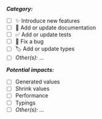 <!-- Context of the PR: short description and potentially linked issues -->

<!-- ...a few words to describe the content of this PR...               -->
<!-- ... -->

<!-- Type of PR: [ ] unchecked / [ ] checked -->
**_Category:_**

- [ ] ✨ Introduce new features
- [ ] 📝 Add or update documentation
- [ ] ✅ Add or update tests
- [ ] 🐛 Fix a bug
- [ ] 🏷️ Add or update types
- [ ] _Other(s):_ ...
<!-- Don't forget to add the gitmoji icon in the name of the PR -->
<!-- See: https://gitmoji.dev/                                  -->

<!-- Fixing bugs, adding feastures... may impact existing ones           -->
<!-- in order to track potential issues that could be related to your PR -->
<!-- please check the impacts and describe more precisely what to expect -->

**_Potential impacts:_**

<!-- Generated values: Can your change impact any of the existing generators in terms of generated values, if so which ones? when? -->
<!-- Shrink values:    Can your change impact any of the existing generators in terms of shrink values, if so which ones? when? -->
<!-- Performance:      Can it require some typings changes on user side? Please give more details -->
<!-- Typings:          Is there a potential performance impact? In which cases? -->
- [ ] Generated values
- [ ] Shrink values
- [ ] Performance
- [ ] Typings
- [ ] _Other(s):_ ...
